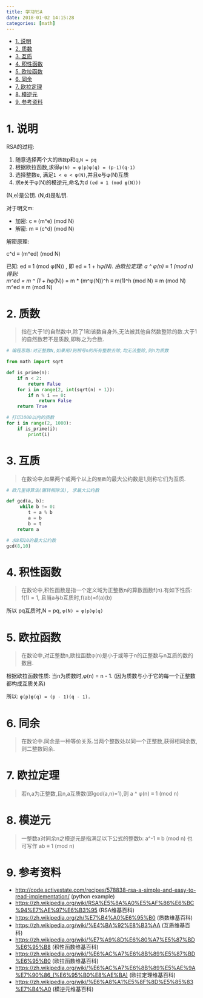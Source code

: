 ```yaml
---
title: 学习RSA
date: 2018-01-02 14:15:28
categories: [math]
---
```



<!-- TOC -->

- [1. 说明](#1-说明)
- [2. 质数](#2-质数)
- [3. 互质](#3-互质)
- [4. 积性函数](#4-积性函数)
- [5. 欧拉函数](#5-欧拉函数)
- [6. 同余](#6-同余)
- [7. 欧拉定理](#7-欧拉定理)
- [8. 模逆元](#8-模逆元)
- [9. 参考资料](#9-参考资料)

<!-- /TOC -->



<a id="markdown-1-说明" name="1-说明"></a>
# 1. 说明

RSA的过程:

1. 随意选择两个大的`质数`p和q,`N = pq`
2. 根据欧拉函数,求得`φ(N) = φ(p)φ(q) = (p-1)(q-1)`
3. 选择整数e, 满足`1 < e < φ(N)`,并且e与φ(N)互质
4. 求e关于φ(N)的模逆元,命名为d `(ed ≡ 1 (mod φ(N)))`

(N,e)是公钥. (N,d)是私钥. 

对于明文m:  

* 加密: c ≡ (m^e) (mod N)
* 解密: m ≡ (c^d) (mod N)

解密原理:

c^d ≡ (m^ed) (mod N)

已知: ed ≡ 1 (mod φ(N)) , 即 ed = 1 + h*φ(N). 由欧拉定理: a ^ φ(n) ≡ 1 (mod n) 得到:   
m^ed = m ^ (1 + h*φ(N)) = m * (m^φ(N))^h ≡ m(1)^h (mod N) ≡ m (mod N)  
m^ed ≡ m (mod N)  

<a id="markdown-2-质数" name="2-质数"></a>
# 2. 质数

> 指在大于1的自然数中,除了1和该数自身外,无法被其他自然数整除的数.大于1的自然数若不是质数,即称之为合数.

```python
# 编程思路:对正整数N,如果用2到根号n的所有整数去除,均无法整除,则n为质数

from math import sqrt

def is_prime(n):
    if n < 2:
        return False
    for i in range(2, int(sqrt(n) + 1)):
        if n % i == 0:
            return False
    return True

# 打印1000以内的质数
for i in range(2, 1000):
    if is_prime(i):
        print(i)
```

<a id="markdown-3-互质" name="3-互质"></a>
# 3. 互质

> 在数论中,如果两个或两个以上的`整数`的最大公约数是1,则称它们为互质.

```python
# 欧几里得算法(辗转相除法), 求最大公约数

def gcd(a, b):
     while b != 0:
        t = a % b
        a = b
        b = t
    return a

# 求8和10的最大公约数
gcd(8,10)
```

<a id="markdown-4-积性函数" name="4-积性函数"></a>
# 4. 积性函数

> 在数论中,积性函数是指一个定义域为正整数n的算数函数f(n).有如下性质: f(1) = 1, 且当a与b互质时,f(ab)=f(a)(b)

所以 pq互质时,N = pq, `φ(N) = φ(p)φ(q)`

<a id="markdown-5-欧拉函数" name="5-欧拉函数"></a>
# 5. 欧拉函数

> 在数论中,对正整数n,欧拉函数φ(n)是小于或等于n的正整数与n互质的数的数目.

根据欧拉函数性质: 当n为质数时,φ(n) = n - 1.  (因为质数与小于它的每一个正整数都构成互质关系)

所以: `φ(p)φ(q) = (p - 1)(q - 1).`


<a id="markdown-6-同余" name="6-同余"></a>
# 6. 同余

> 在数论中.同余是一种等价关系.当两个整数处以同一个正整数,获得相同余数,则二整数同余.

<a id="markdown-7-欧拉定理" name="7-欧拉定理"></a>
# 7. 欧拉定理

> 若n,a为正整数,且n,a互质数(即gcd(a,n)=1),则 a ^ φ(n) ≡ 1 (mod n)

<a id="markdown-8-模逆元" name="8-模逆元"></a>
# 8. 模逆元

> 一整数a对同余n之模逆元是指满足以下公式的整数b:  a^-1 ≡ b (mod n) 也可写作 ab ≡ 1 (mod n)

<a id="markdown-9-参考资料" name="9-参考资料"></a>
# 9. 参考资料

* http://code.activestate.com/recipes/578838-rsa-a-simple-and-easy-to-read-implementation/ (python example)
* https://zh.wikipedia.org/wiki/RSA%E5%8A%A0%E5%AF%86%E6%BC%94%E7%AE%97%E6%B3%95 (RSA维基百科)
* https://zh.wikipedia.org/zh/%E7%B4%A0%E6%95%B0 (质数维基百科)
* https://zh.wikipedia.org/wiki/%E4%BA%92%E8%B3%AA (互质维基百科)
* https://zh.wikipedia.org/wiki/%E7%A9%8D%E6%80%A7%E5%87%BD%E6%95%B8 (积性函数维基百科)
* https://zh.wikipedia.org/wiki/%E6%AC%A7%E6%8B%89%E5%87%BD%E6%95%B0 (欧拉函数维基百科)
* https://zh.wikipedia.org/wiki/%E6%AC%A7%E6%8B%89%E5%AE%9A%E7%90%86_(%E6%95%B0%E8%AE%BA) (欧拉定理维基百科)
* https://zh.wikipedia.org/wiki/%E6%A8%A1%E5%8F%8D%E5%85%83%E7%B4%A0 (模逆元维基百科)
